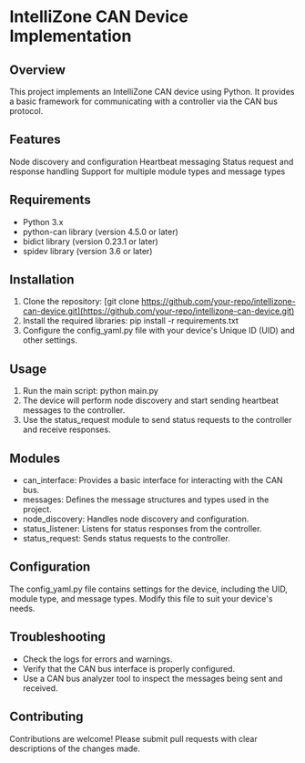 # IntelliZone CAN Device Implementation
## Overview
This project implements an IntelliZone CAN device using Python. It provides a basic framework for communicating with a controller via the CAN bus protocol.

## Features

Node discovery and configuration
Heartbeat messaging
Status request and response handling
Support for multiple module types and message types

## Requirements

- Python 3.x
- python-can library (version 4.5.0 or later)
- bidict library (version 0.23.1 or later)
- spidev library (version 3.6 or later)

## Installation

1. Clone the repository: [git clone https://github.com/your-repo/intellizone-can-device.git](https://github.com/your-repo/intellizone-can-device.git)
2. Install the required libraries: pip install -r requirements.txt
3. Configure the config_yaml.py file with your device's Unique ID (UID) and other settings.

## Usage

1. Run the main script: python main.py
2. The device will perform node discovery and start sending heartbeat messages to the controller.
3. Use the status_request module to send status requests to the controller and receive responses.

## Modules

- can_interface: Provides a basic interface for interacting with the CAN bus.
- messages: Defines the message structures and types used in the project.
- node_discovery: Handles node discovery and configuration.
- status_listener: Listens for status responses from the controller.
- status_request: Sends status requests to the controller.

## Configuration

The config_yaml.py file contains settings for the device, including the UID, module type, and message types. Modify this file to suit your device's needs.

## Troubleshooting

- Check the logs for errors and warnings.
- Verify that the CAN bus interface is properly configured.
- Use a CAN bus analyzer tool to inspect the messages being sent and received.

## Contributing

Contributions are welcome! Please submit pull requests with clear descriptions of the changes made.
